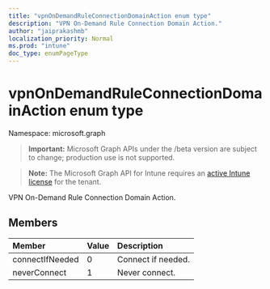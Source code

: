 ```yaml
---
title: "vpnOnDemandRuleConnectionDomainAction enum type"
description: "VPN On-Demand Rule Connection Domain Action."
author: "jaiprakashmb"
localization_priority: Normal
ms.prod: "intune"
doc_type: enumPageType
---
```


# vpnOnDemandRuleConnectionDomainAction enum type

Namespace: microsoft.graph

> **Important:** Microsoft Graph APIs under the /beta version are subject to change; production use is not supported.

> **Note:** The Microsoft Graph API for Intune requires an [active Intune license](https://go.microsoft.com/fwlink/?linkid=839381) for the tenant.

VPN On-Demand Rule Connection Domain Action.

## Members
|Member|Value|Description|
|:---|:---|:---|
|connectIfNeeded|0|Connect if needed.|
|neverConnect|1|Never connect.|
